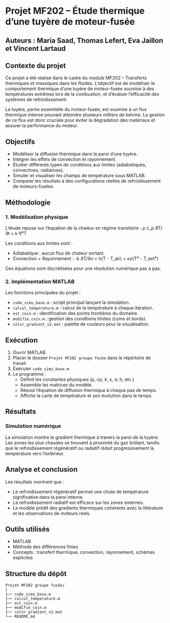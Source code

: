 # Projet MF202 – Étude thermique d’une tuyère de moteur-fusée
## Auteurs : Maria Saad, Thomas Lefert, Eva Jaillon et Vincent Lartaud

## Contexte du projet
Ce projet a été réalisé dans le cadre du module MF202 – Transferts thermiques et massiques dans les fluides. 
L’objectif est de modéliser le comportement thermique d’une tuyère de moteur-fusée soumise à des températures extrêmes lors de la combustion, 
et d’évaluer l’efficacité des systèmes de refroidissement.

La tuyère, partie essentielle du moteur-fusée, est soumise à un flux thermique intense pouvant atteindre plusieurs milliers de kelvins. 
La gestion de ce flux est donc cruciale pour éviter la dégradation des matériaux et assurer la performance du moteur.

## Objectifs
- Modéliser la diffusion thermique dans la paroi d’une tuyère.
- Intégrer les effets de convection et rayonnement.
- Étudier différents types de conditions aux limites (adiabatiques, convectives, radiatives).
- Simuler et visualiser les champs de température sous MATLAB.
- Comparer les résultats à des configurations réelles de refroidissement de moteurs-fusées.

## Méthodologie

### 1. Modélisation physique
L’étude repose sur l’équation de la chaleur en régime transitoire :
ρ c_p ∂T/∂t = k ∇²T

Les conditions aux limites sont :
- Adiabatique : aucun flux de chaleur sortant.  
- Convection + Rayonnement :
  -k ∂T/∂n = h(T - T_air) + εσ(T⁴ - T_ext⁴)

Ces équations sont discrétisées pour une résolution numérique pas à pas.

### 2. Implémentation MATLAB
Les fonctions principales du projet :
- `code_simu_base.m` : script principal lançant la simulation.
- `calcul_temperature.m` : calcul de la température à chaque itération.
- `est_coin.m` : identification des points frontières du domaine.
- `modifie_coin.m` : gestion des conditions limites (coins et bords).
- `color_gradient_v2.mat` : palette de couleurs pour la visualisation.

## Exécution
1. Ouvrir MATLAB.
2. Placer le dossier `Projet MF202 groupe fusée` dans le répertoire de travail.
3. Exécuter `code_simu_base.m`
4. Le programme :
   - Définit les constantes physiques (ρ, cp, k, ε, σ, h, etc.)
   - Assemble les matrices du modèle.
   - Résout l’équation de diffusion thermique à chaque pas de temps.
   - Affiche la carte de température et son évolution dans le temps.

## Résultats

### Simulation numérique
La simulation montre le gradient thermique à travers la paroi de la tuyère.  
Les zones les plus chaudes se trouvent à proximité du gaz brûlant, tandis que le refroidissement régénératif ou radiatif réduit progressivement la température vers l’extérieur.


## Analyse et conclusion
Les résultats montrent que :
- Le refroidissement régénératif permet une chute de température significative dans la paroi interne.
- Le refroidissement radiatif est efficace sur les zones externes.
- Le modèle prédit des gradients thermiques cohérents avec la littérature et les observations de moteurs réels.


## Outils utilisés
- MATLAB
- Méthode des différences finies 
- Concepts : transfert thermique, convection, rayonnement, schémas explicites



## Structure du dépôt
```
Projet MF202 groupe fusée/
│
├── code_simu_base.m
├── calcul_temperature.m
├── est_coin.m
├── modifie_coin.m
├── color_gradient_v2.mat
└── README.md
```
